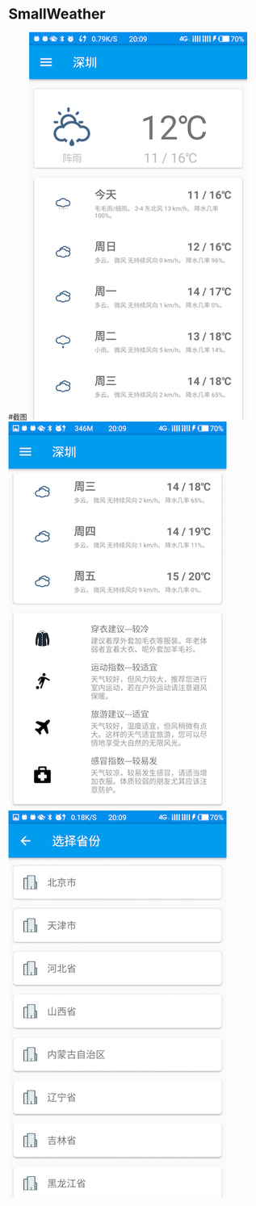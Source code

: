 # SmallWeather
#截图
![q](https://raw.githubusercontent.com/fangxiaogang/phot/master/SmallWeather/11.png)
![q](https://raw.githubusercontent.com/fangxiaogang/phot/master/SmallWeather/22.png)
![q](https://raw.githubusercontent.com/fangxiaogang/phot/master/SmallWeather/33.png)

